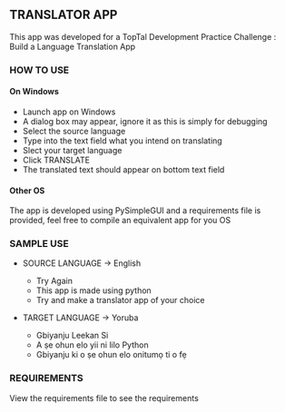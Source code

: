 ## TRANSLATOR APP
This app was developed for a TopTal Development Practice Challenge : Build a Language Translation App

### HOW TO USE
#### On Windows
- Launch app on Windows
- A dialog box may appear, ignore it as this is simply for debugging
- Select the source language
- Type into the text field what you intend on translating
- Slect your target language
- Click TRANSLATE
- The translated text should appear on bottom text field

#### Other OS
The app is developed using PySimpleGUI and a requirements file is provided, 
feel free to compile an equivalent app for you OS

### SAMPLE USE
- SOURCE LANGUAGE -> English
    - Try Again
    - This app is made using python
    - Try and make a translator app of your choice

- TARGET LANGUAGE -> Yoruba
    - Gbiyanju Leekan Si
    - A ṣe ohun elo yii ni lilo Python
    - Gbiyanju ki o ṣe ohun elo onitumọ ti o fẹ

### REQUIREMENTS
View the requirements file to see the requirements